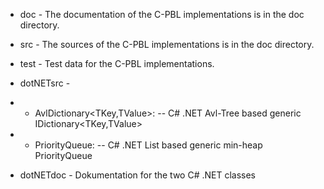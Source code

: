 - doc  - The documentation of the C-PBL implementations is in the doc directory.
- src  - The sources of the C-PBL implementations is in the doc directory.
- test - Test data for the C-PBL implementations.

- dotNETsrc - 

- - AvlDictionary<TKey,TValue>: -- C# .NET Avl-Tree based generic IDictionary<TKey,TValue> 
- - PriorityQueue<T>: -- C# .NET List<T> based generic min-heap PriorityQueue<T>

- dotNETdoc - Dokumentation for the two C# .NET classes
